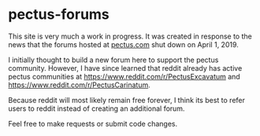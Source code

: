 # pectus-forums
This site is very much a work in progress. It was created in response to the news that the forums hosted at <a href="https://www.pectus.com">pectus.com</a> shut down on April 1, 2019.

I initially thought to build a new forum here to support the pectus community. However, I have since learned that reddit already has active pectus communities at https://www.reddit.com/r/PectusExcavatum and https://www.reddit.com/r/PectusCarinatum.

Because reddit will most likely remain free forever, I think its best to refer users to reddit instead of creating an additional forum.

Feel free to make requests or submit code changes.